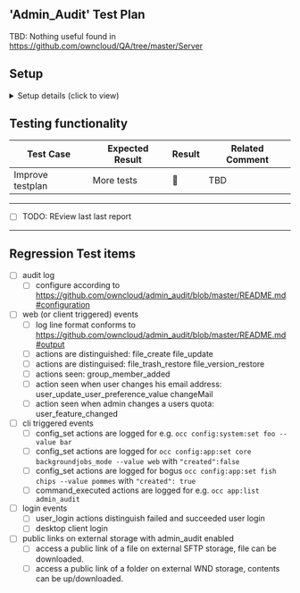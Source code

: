 ## 'Admin_Audit' Test Plan

TBD: Nothing useful found in https://github.com/owncloud/QA/tree/master/Server

## Setup

<details><summary>Setup details (click to view)</summary>

* [ ] deploy via make_oc10_apps.sh with ftp, wnd storage, admin_audit
     
</details>

## Testing functionality

Test Case | Expected Result | Result | Related Comment
------------- | -------------- | ----- | ------
Improve testplan | More tests | :construction: | TBD

----
* [ ] TODO: REview last last report 
----
## Regression Test items

* [ ] audit log
   * [ ] configure according to https://github.com/owncloud/admin_audit/blob/master/README.md#configuration
* [ ] web (or client triggered) events
   * [ ] log line format conforms to https://github.com/owncloud/admin_audit/blob/master/README.md#output
   * [ ] actions are distinguished: file_create file_update
   * [ ] actions are distinguised: file_trash_restore file_version_restore
   * [ ] actions seen: group_member_added
   * [ ] action seen when user changes his email address: user_update_user_preference_value changeMail
   * [ ] action seen when admin changes a users quota: user_feature_changed
* [ ] cli triggered events
   * [ ] config_set actions are logged for e.g. `occ config:system:set foo --value bar`
   * [ ] config_set actions are logged for  `occ config:app:set core backgroundjobs_mode --value web` with `"created":false`
   * [ ] config_set actions are logged for bogus `occ config:app:set fish chips --value pommes` with  `"created": true`
   * [ ] command_executed actions are logged for e.g. `occ app:list admin_audit`
 * [ ] login events
   * [ ] user_login actions distinguish failed and succeeded user login
   * [ ] desktop client login
 * [ ] public links on external storage with admin_audit enabled
   * [ ] access a public link of a file on external SFTP storage, file can be downloaded.
   * [ ] access a public link of a folder on external WND storage, contents can be up/downloaded.
